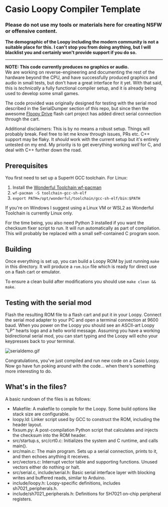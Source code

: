 # Casio Loopy Compiler Template

### Please do not use my tools or materials here for creating NSFW or offensive content.
**The demographic of the Loopy including the modern community is not a suitable place for this.**
**I can't stop you from doing anything, but I will blacklist you and certainly won't provide support if you do so.** 

---

**NOTE: This code currently produces no graphics or audio.**  
We are working on reverse-engineering and documenting the rest of the hardware beyond the CPU,
and have successfully produced graphics and audio in small tests, but don't have a great interface for it yet.
With that said, this is *technically* a fully functional compiler setup,
and it is already being used to develop some small games.

The code provided was originally designed for testing with the serial mod described in the SerialDumper section of this repo,
but since then the awesome [Floopy Drive](https://github.com/partlyhuman/loopycart) flash cart project
has added direct serial connection through the cart.  

Additional disclaimers: This is by no means a robust setup. Things will probably break.
Feel free to let me know through issues, PRs etc.
C++ support may be flaky. It *should* work with the current setup but it's entirely untested on my end.
My priority is to get everything working *well* for C, and deal with C++ further down the road.

## Prerequisites

You first need to set up a SuperH GCC toolchain. For Linux:
1. Install the [Wonderful Toolchain wf-pacman](https://wonderful.asie.pl/docs/getting-started/)
2. `wf-pacman -S toolchain-gcc-sh-elf`
3. `export PATH=/opt/wonderful/toolchain/gcc-sh-elf/bin:$PATH`

If you're on Windows I suggest using a Linux VM or WSL2 as Wonderful Toolchain is currently Linux only.  

For the time being, you also need Python 3 installed if you want the checksum fixer script to run.
It will run automatically as part of compilation.
This will probably be replaced with a small self-contained C program soon.  

## Building

Once everything is set up, you can build a Loopy ROM by just running `make` in this directory.
It will produce a `rom.bin` file which is ready for direct use on a flash cart or emulator.  

To ensure a clean build after modifications you should use `make clean && make`.  

## Testing with the serial mod

Flash the resulting ROM file to a flash cart and put it in your Loopy.
Connect the serial mod adapter to your PC and open a terminal connection at 9600 baud.
When you power on the Loopy you should see an ASCII-art Loopy "LP" hearts logo and a hello world message.
Assuming you have a working bidirectional serial mod, you can start typing and the Loopy will echo your keypresses back to your terminal.  

![serialdemo.gif](serialdemo.gif)

Congratulations, you've just compiled and run new code on a Casio Loopy.
Now go have fun poking around with the code... when there's something more interesting to do.  

## What's in the files?

A basic rundown of the files is as follows:  
- Makefile: A makefile to compile for the Loopy. Some build options like stack size are configurable.
- loopy.ld: Linker script used by GCC to construct the ROM, including the header layout.
- fixsum.py: A post-compilation Python script that calculates and injects the checksum into the ROM header.
- src/startup.s, src/crt0.c: Initializes the system and C runtime, and calls main().
- src/main.c: The main program. Sets up a serial connection, prints to it, and then echoes anything it receives.
- src/vectors.c: Interrupt vector table and supporting functions. Unused vectors either do nothing or halt.
- src/serial.c, include/serial.h: Basic serial interface layer with blocking writes and buffered reads, similar to Arduino.
- include/loopy.h: Loopy-specific definitions, includes sh7021_peripherals.h.
- include/sh7021_peripherals.h: Definitions for SH7021 on-chip peripheral registers.
